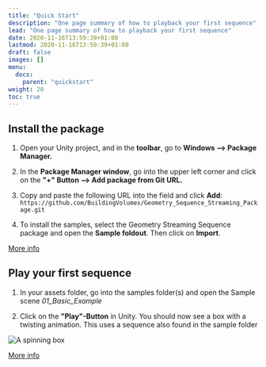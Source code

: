 ```yaml
---
title: "Quick Start"
description: "One page summary of how to playback your first sequence"
lead: "One page summary of how to playback your first sequence"
date: 2020-11-16T13:59:39+01:00
lastmod: 2020-11-16T13:59:39+01:00
draft: false
images: []
menu:
  docs:
    parent: "quickstart"
weight: 20
toc: true
---
```


## Install the package

1. Open your Unity project, and in the **toolbar**, go to **Windows –> Package Manager.**

2. In the **Package Manager window**, go into the upper left corner and click on the **"+" Button –> Add package from Git URL.**

3. Copy and paste the following URL into the field and click **Add**: `https://github.com/BuildingVolumes/Geometry_Sequence_Streaming_Package.git`

4. To install the samples, select the Geometry Streaming Sequence package and open the **Sample foldout**. Then click on **Import**.

[More info](/docs/tutorials/installation/)

## Play your first sequence

1. In your assets folder, go into the samples folder(s) and open the Sample scene *01_Basic_Example*

2. Click on the **"Play"-Button** in Unity. You should now see a box with a twisting animation. This uses a sequence also found in the sample folder

![A spinning box](https://media3.giphy.com/media/v1.Y2lkPTc5MGI3NjExNDMwZTkyOTEzZjRiM2M5ZWI4ZTc1NmEyNjIzZjg2OTU4MzRlZGQ0NCZlcD12MV9pbnRlcm5hbF9naWZzX2dpZklkJmN0PWc/cxJpQmE5QeReOgx16L/giphy.gif)

[More info](/docs/tutorials/editor-playback/)
